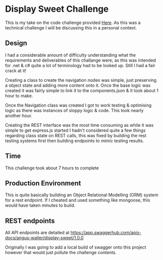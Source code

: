 # Display Sweet Challenge
This is my take on the code challenge provided [Here](CodeChallenge.md). As this was a technical challenge I will be discussing this in a personal context.

## Design
I had a considerable amount of difficulty understanding what the requirements and deliverables of this challange were; as this was intended for .net & c# quite a lot of terminology had to be looked up. Still I had a fair crack at it!

Creating a class to create the navigation nodes was simple, just preserving a object state and adding more content onto it. 
Once the base logic was created it was fairly simple to link it to the components.json & it took about 1 hour to make.

Once the Navigation class was created I got to work testing & optimising logic as there was instances of sloppy logic & code. This took nearly another hour.

Creating the REST interface was the most time consuming as while it was simple to get express.js started I hadn't considered quite a few things regarding class state on REST calls,
this was fixed by building the rest testing systems first then building endpoints to mimic testing results. 

## Time  
This challenge took about 7 hours to complete

## Production Environment
This is quite basically building an Object Relational Modelling (ORM) system for a rest endpoint. If I cheated and used something like mongoose, this would have taken minutes to build.

## REST endpoints
All API endpoints are detailed at https://app.swaggerhub.com/apis-docs/angus-waller/display-sweet/1.0.0

Originally I was going to add a local build of swagger onto this project however that would just pollute the challenge contents. 